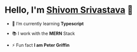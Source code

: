 # Hello, I'm **[Shivom Srivastava](https://shivom.me)** 👋

- 🌱 I’m currently learning **Typescript**

-  📚 I work with the **MERN** Stack

- ⚡ Fun fact **I am Peter Griffin**

